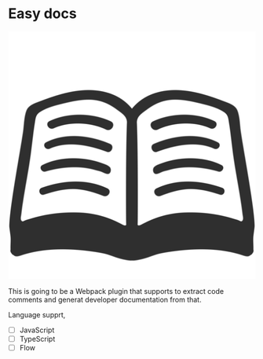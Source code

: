 # Easy docs

<p align="center">
  <img src="https://github.com/isurusiri/easydocs/blob/master/assets/book.png">
</p>  

This is going to be a Webpack plugin that supports to extract code comments and generat developer documentation from that.  

Language supprt,  
- [ ] JavaScript
- [ ] TypeScript
- [ ] Flow
